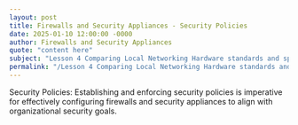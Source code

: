```yaml
---
layout: post
title: Firewalls and Security Appliances - Security Policies
date: 2025-01-10 12:00:00 -0000
author: Firewalls and Security Appliances
quote: "content here"
subject: "Lesson 4 Comparing Local Networking Hardware standards and specifications"
permalink: "/Lesson 4 Comparing Local Networking Hardware standards and specifications/Firewalls and Security Appliances/Firewalls and Security Appliances - Security Policies"
---
```


Security Policies: Establishing and enforcing security policies is imperative for effectively configuring firewalls and security appliances to align with organizational security goals.
